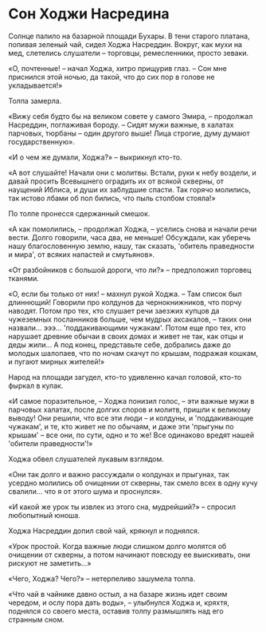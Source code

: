 # Сон Ходжи Насредина

Солнце палило на базарной площади Бухары. В тени старого платана, попивая зеленый чай, сидел Ходжа Насреддин. Вокруг, как мухи на мед, слетелись слушатели – торговцы, ремесленники, просто зеваки.

«О, почтенные! – начал Ходжа, хитро прищурив глаз. – Сон мне приснился этой ночью, да такой, что до сих пор в голове не укладывается!»

Толпа замерла.

«Вижу себя будто бы на великом совете у самого Эмира, – продолжал Насреддин, поглаживая бороду. – Сидят мужи важные, в халатах парчовых, тюрбаны – один другого выше! Лица строгие, думу думают государственную».

«И о чем же думали, Ходжа?» – выкрикнул кто-то.

«А вот слушайте! Начали они с молитвы. Встали, руки к небу воздели, и давай просить Всевышнего оградить их от всякой скверны, от наущений Иблиса, и души их заблудшие спасти. Так горячо молились, так истово лбами об пол бились, что пыль столбом стояла!»

По толпе пронесся сдержанный смешок.

«А как помолились, – продолжал Ходжа, – уселись снова и начали речи вести. Долго говорили, часа два, не меньше! Обсуждали, как уберечь нашу благословенную землю, нашу, так сказать, 'обитель праведности и мира', от всяких напастей и смутьянов».

«От разбойников с большой дороги, что ли?» – предположил торговец тканями.

«О, если бы только от них! – махнул рукой Ходжа. – Там список был длиннющий! Говорили про колдунов да чернокнижников, что порчу наводят. Потом про тех, кто слушает речи заезжих купцов да чужеземных посланников больше, чем мудрых аксакалов, – таких они назвали... эээ... 'поддакивающими чужакам'. Потом еще про тех, кто нарушает древние обычаи в своих домах и живет не так, как отцы и деды жили... А под конец, представьте себе, добрались даже до молодых шалопаев, что по ночам скачут по крышам, подражая кошкам, и пугают мирных жителей!»

Народ на площади загудел, кто-то удивленно качал головой, кто-то фыркал в кулак.

«И самое поразительное, – Ходжа понизил голос, – эти важные мужи в парчовых халатах, после долгих споров и молитв, пришли к великому выводу! Они решили, что все эти люди – и колдуны, и 'поддакивающие чужакам', и те, кто живет не по обычаям, и даже эти 'прыгуны по крышам' – все они, по сути, одно и то же! Все одинаково вредят нашей 'обители праведности'!»

Ходжа обвел слушателей лукавым взглядом.

«Они так долго и важно рассуждали о колдунах и прыгунах, так усердно молились об очищении от скверны, так смело всех в одну кучу свалили... что я от этого шума и проснулся».

«И какой же урок ты извлек из этого сна, мудрейший?» – спросил любопытный юноша.

Ходжа Насреддин допил свой чай, крякнул и поднялся.

«Урок простой. Когда важные люди слишком долго молятся об очищении от скверны, а потом начинают повсюду ее выискивать, они рискуют не заметить...»

«Чего, Ходжа? Чего?» – нетерпеливо зашумела толпа.

«Что чай в чайнике давно остыл, а на базаре жизнь идет своим чередом, и ослу пора дать воды», – улыбнулся Ходжа и, кряхтя, поднялся со своего места, оставив толпу размышлять над его странным сном.